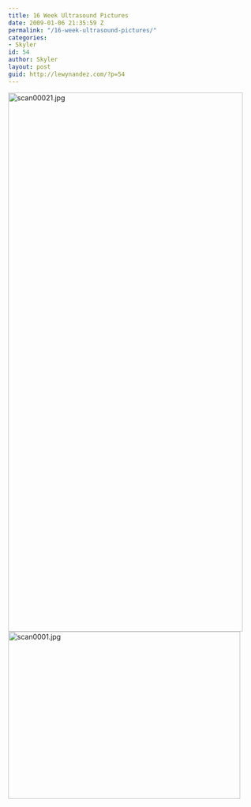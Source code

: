 ```yaml
---
title: 16 Week Ultrasound Pictures
date: 2009-01-06 21:35:59 Z
permalink: "/16-week-ultrasound-pictures/"
categories:
- Skyler
id: 54
author: Skyler
layout: post
guid: http://lewynandez.com/?p=54
---
```


<a href="http://i2.wp.com/lewynandez.com/wp-content/uploads/2009/01/scan00021.jpg" title="scan00021.jpg" rel="lightbox[54]"><img src="http://i2.wp.com/lewynandez.com/wp-content/uploads/2009/01/scan00021.jpg?resize=475%2C1092" alt="scan00021.jpg" style="width: 475px; height: 1092px" data-recalc-dims="1" /></a><a href="http://i1.wp.com/lewynandez.com/wp-content/uploads/2009/01/scan0001.jpg" title="scan0001.jpg" rel="lightbox[54]"><img src="http://i1.wp.com/lewynandez.com/wp-content/uploads/2009/01/scan0001.jpg?resize=470%2C339" alt="scan0001.jpg" style="width: 470px; height: 339px" data-recalc-dims="1" /></a>